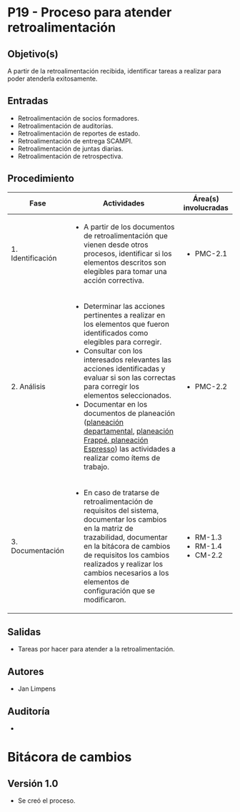 # P19 - Proceso para atender retroalimentación

## Objetivo(s)

A partir de la retroalimentación recibida, identificar tareas a realizar para poder atenderla exitosamente.

## Entradas

- Retroalimentación de socios formadores.
- Retroalimentación de auditorías.
- Retroalimentación de reportes de estado.
- Retroalimentación de entrega SCAMPI.
- Retroalimentación de juntas diarias.
- Retroalimentación de retrospectiva.


## Procedimiento


<table>
  <thead>
    <th>Fase</th>
    <th>Actividades</th>
    <th>Área(s) involucradas</th>
  </thead>

  <tbody>
    <tr>
      <td>1. Identificación</td>
      <td>
        <ul align="left">
          <li>A partir de los documentos de retroalimentación que vienen desde otros procesos, identificar si los elementos descritos son elegibles para tomar una acción correctiva.</li>
        </ul>
      </td>
      <td>
        <ul>
          <li>PMC-2.1</li>
        </ul>
      </td>
    </tr>
    <tr>
      <td>2. Análisis</td>
      <td>
        <ul align="left">
          <li>Determinar las acciones pertinentes a realizar en los elementos que fueron identificados como elegibles para corregir.</li>
          <li>Consultar con los interesados relevantes las acciones identificadas y evaluar si son las correctas para corregir los elementos seleccionados.</li>
          <li>Documentar en los documentos de planeación (<a href="https://docs.google.com/spreadsheets/u/1/d/1SIO7qeEihTUOkOuSJZM-Lc6AryG9LPsFKonwZ_kYtCg/edit#gid=0">planeación departamental</a>, <a href ="https://docs.google.com/spreadsheets/d/1p8eNzn0IgJH-SGfaK-i6bGYGC0DOQpu-bQXMhOE0LYU/edit#gid=1100323685">planeación Frappé</a>,<a href="https://docs.google.com/spreadsheets/d/1xPuPU4C-SlJlFZ1v5lpxuJ4RD-dEz9dOgNvWhQ9ZiNo/edit#gid=0"> planeación Espresso</a>) las actividades a realizar como ítems de trabajo.</li>
        </ul>
      </td>
      <td>
        <ul>
          <li>PMC-2.2</li>
        </ul>
      </td>
    </tr>
    <tr>
      <td>3. Documentación</td>
      <td>
        <ul align="left">
          <li>En caso de tratarse de retroalimentación de requisitos del sistema, documentar los cambios en la matriz de trazabilidad, documentar en la bitácora de cambios de requisitos los cambios realizados y realizar los cambios necesarios a los elementos de configuración que se modificaron.</li>
        </ul>
      </td>
      <td>
        <ul>
          <li>RM-1.3</li>
          <li>RM-1.4</li>
          <li>CM-2.2</li>
        </ul>
      </td>
    </tr>
  </tbody>
</table>

## Salidas

- Tareas por hacer para atender a la retroalimentación.

## Autores

- Jan Limpens 

## Auditoría


- 


# Bitácora de cambios

## Versión 1.0
  - Se creó el proceso.
